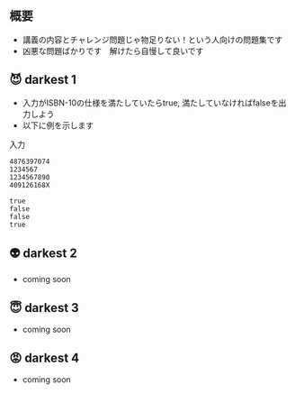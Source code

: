 ## 概要

- 講義の内容とチャレンジ問題じゃ物足りない！という人向けの問題集です
- 凶悪な問題ばかりです　解けたら自慢して良いです

## :smiling_imp: darkest 1

- 入力がISBN-10の仕様を満たしていたらtrue, 満たしていなければfalseを出力しよう
- 以下に例を示します

入力

```
4876397074
1234567
1234567890
409126168X
```

```
true
false
false
true
```

## :alien: darkest 2

- coming soon

## :innocent: darkest 3

- coming soon

## :rage: darkest 4

- coming soon
